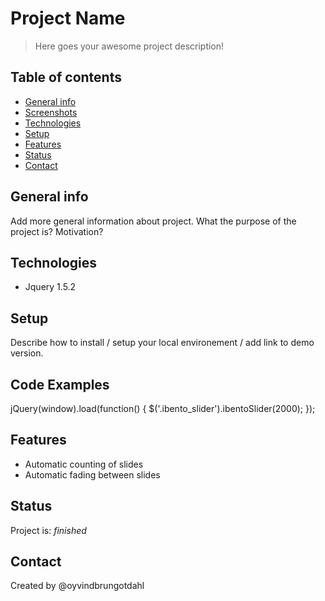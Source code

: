 # Project Name
> Here goes your awesome project description!

## Table of contents
* [General info](#general-info)
* [Screenshots](#screenshots)
* [Technologies](#technologies)
* [Setup](#setup)
* [Features](#features)
* [Status](#status)
* [Contact](#contact)

## General info
Add more general information about project. What the purpose of the project is? Motivation?

## Technologies
* Jquery 1.5.2

## Setup
Describe how to install / setup your local environement / add link to demo version.

## Code Examples

jQuery(window).load(function() {
    $('.ibento_slider').ibentoSlider(2000);
});

## Features
* Automatic counting of slides
* Automatic fading between slides



## Status
Project is: _finished_


## Contact
Created by @oyvindbrungotdahl
